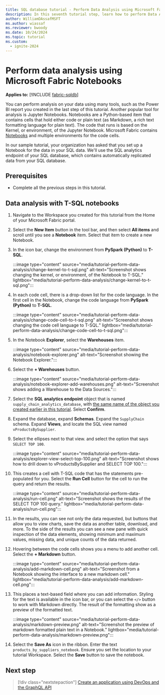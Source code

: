 ```yaml
---
title: SQL database tutorial - Perform Data Analysis using Microsoft Fabric Notebooks
description: In this seventh tutorial step, learn how to perform Data Analysis using Microsoft Fabric Notebooks.
author: WilliamDAssafMSFT
ms.author: wiassaf
ms.reviewer: bwoody
ms.date: 10/24/2024
ms.topic: tutorial
ms.custom:
  - ignite-2024
---
```

# Perform data analysis using Microsoft Fabric Notebooks

**Applies to:** [!INCLUDE [fabric-sqldb](../includes/applies-to-version/fabric-sqldb.md)]

You can perform analysis on your data using many tools, such as the Power BI report you created in the last step of this tutorial. Another popular tool for analysis is Jupyter Notebooks. Notebooks are a Python-based item that contains cells that hold either code or plain text (as Markdown, a rich text formatting language for plain text). The code that runs is based on the Kernel, or environment, of the Jupyter Notebook. Microsoft Fabric contains [Notebooks](../../data-engineering/author-execute-notebook.md) and multiple environments for the code cells.

In our sample tutorial, your organization has asked that you set up a Notebook for the data in your SQL data. We'll use the SQL analytics endpoint of your SQL database, which contains automatically replicated data from your SQL database.

## Prerequisites

- Complete all the previous steps in this tutorial.

## Data analysis with T-SQL notebooks

1. Navigate to the Workspace you created for this tutorial from the Home of your Microsoft Fabric portal.
1. Select the **New Item** button in the tool bar, and then select **All items** and scroll until you see a **Notebook** item. Select that item to create a new Notebook.
1. In the icon bar, change the environment from **PySpark (Python)** to **T-SQL**.

    :::image type="content" source="media/tutorial-perform-data-analysis/change-kernel-to-t-sql.png" alt-text="Screenshot shows changing the kernel, or environment, of the Notebook to T-SQL." lightbox="media/tutorial-perform-data-analysis/change-kernel-to-t-sql.png":::

1. In each code cell, there is a drop-down list for the code language. In the first cell in the Notebook, change the code language from **PySpark (Python)** to **T-SQL**.

    :::image type="content" source="media/tutorial-perform-data-analysis/change-code-cell-to-t-sql.png" alt-text="Screenshot shows changing the code cell language to T-SQL." lightbox="media/tutorial-perform-data-analysis/change-code-cell-to-t-sql.png":::

1. In the Notebook **Explorer**, select the **Warehouses** item.

    :::image type="content" source="media/tutorial-perform-data-analysis/notebook-explorer.png" alt-text="Screenshot showing the Notebook Explorer.":::

1. Select the **+ Warehouses** button.

    :::image type="content" source="media/tutorial-perform-data-analysis/notebook-explorer-add-warehouses.png" alt-text="Screenshot shows adding a Warehouse to the Data Sources.":::

1. Select the **SQL analytics endpoint** object that is named `supply_chain_analytics_database`, with [the same name of the object you created earlier in this tutorial](tutorial-create-database.md). Select **Confirm**.
1. Expand the database, expand **Schemas**. Expand the `SupplyChain` schema. Expand **Views**, and locate the SQL view named `vProductsBySupplier`. 
1. Select the ellipses next to that view. and select the option that says `SELECT TOP 100`.

    :::image type="content" source="media/tutorial-perform-data-analysis/explorer-view-select-top-100.png" alt-text="Screenshot shows how to drill down to vProductsBySupplier and SELECT TOP 100.":::

1. This creates a cell with T-SQL code that has the statements pre-populated for you. Select the **Run Cell** button for the cell to run the query and return the results.

    :::image type="content" source="media/tutorial-perform-data-analysis/run-cell.png" alt-text="Screenshot shows the results of the SELECT TOP 100 query." lightbox="media/tutorial-perform-data-analysis/run-cell.png":::

1. In the results, you can see not only the data requested, but buttons that allow you to view charts, save the data as another table, download, and more. To the side of the results you can see a new pane with quick inspection of the data elements, showing minimum and maximum values, missing data, and unique counts of the data returned.

1. Hovering between the code cells shows you a menu to add another cell. Select the **+ Markdown** button.

    :::image type="content" source="media/tutorial-perform-data-analysis/add-markdown-cell.png" alt-text="Screenshot from a Notebook showing the interface to a new markdown cell." lightbox="media/tutorial-perform-data-analysis/add-markdown-cell.png":::

1. This places a text-based field where you can add information. Styling for the text is available in the icon bar, or you can select the `</>` button to work with Markdown directly. The result of the formatting show as a preview of the formatted text.

    :::image type="content" source="media/tutorial-perform-data-analysis/markdown-preview.png" alt-text="Screenshot the preview of markdown formatted plain text in a Notebook." lightbox="media/tutorial-perform-data-analysis/markdown-preview.png":::

1. Select the **Save As** icon in the ribbon. Enter the text `products_by_suppliers_notebook`. Ensure you set the location to your tutorial Workspace. Select the **Save** button to save the notebook.

## Next step

> [!div class="nextstepaction"]
> [Create an application using DevOps and the GraphQL API](tutorial-create-application.md)

